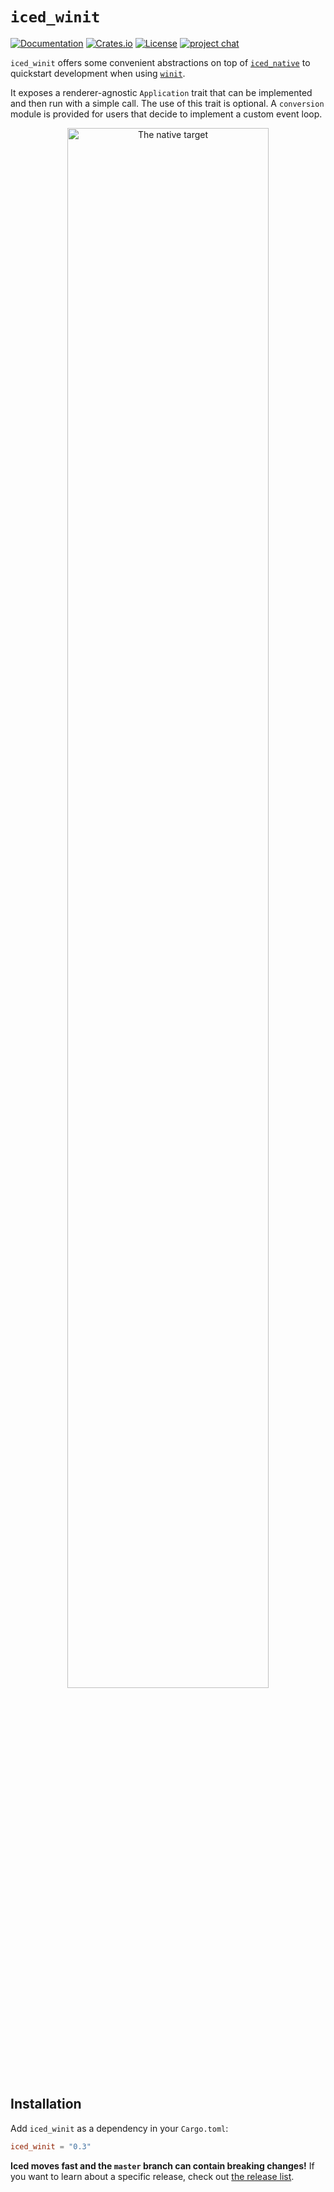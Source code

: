 # `iced_winit`
[![Documentation](https://docs.rs/iced_winit/badge.svg)][documentation]
[![Crates.io](https://img.shields.io/crates/v/iced_winit.svg)](https://crates.io/crates/iced_winit)
[![License](https://img.shields.io/crates/l/iced_winit.svg)](https://github.com/hecrj/iced/blob/master/LICENSE)
[![project chat](https://img.shields.io/badge/chat-on_zulip-brightgreen.svg)](https://iced.zulipchat.com)

`iced_winit` offers some convenient abstractions on top of [`iced_native`] to quickstart development when using [`winit`].

It exposes a renderer-agnostic `Application` trait that can be implemented and then run with a simple call. The use of this trait is optional. A `conversion` module is provided for users that decide to implement a custom event loop.

<p align="center">
  <img alt="The native target" src="../docs/graphs/native.png" width="80%">
</p>

[documentation]: https://docs.rs/iced_winit
[`iced_native`]: ../native
[`winit`]: https://github.com/rust-windowing/winit

## Installation
Add `iced_winit` as a dependency in your `Cargo.toml`:

```toml
iced_winit = "0.3"
```

__Iced moves fast and the `master` branch can contain breaking changes!__ If
you want to learn about a specific release, check out [the release list].

[the release list]: https://github.com/hecrj/iced/releases
